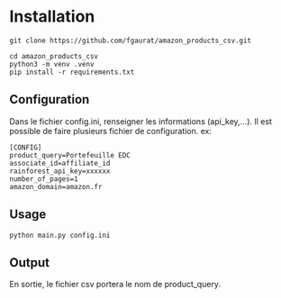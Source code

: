 # Installation
```
git clone https://github.com/fgaurat/amazon_products_csv.git

cd amazon_products_csv
python3 -m venv .venv
pip install -r requirements.txt
```
## Configuration
Dans le fichier config.ini, renseigner les informations (api_key,...).
Il est possible de faire plusieurs fichier de configuration.
ex:
```
[CONFIG]
product_query=Portefeuille EDC
associate_id=affiliate_id
rainforest_api_key=xxxxxx
number_of_pages=1
amazon_domain=amazon.fr
```

## Usage
```
python main.py config.ini
```

## Output
En sortie, le fichier csv portera le nom de product_query.


